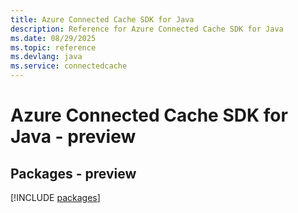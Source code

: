 ```yaml
---
title: Azure Connected Cache SDK for Java
description: Reference for Azure Connected Cache SDK for Java
ms.date: 08/29/2025
ms.topic: reference
ms.devlang: java
ms.service: connectedcache
---
```

# Azure Connected Cache SDK for Java - preview
## Packages - preview
[!INCLUDE [packages](connected-cache-index.md)]